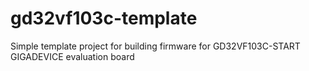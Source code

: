# gd32vf103c-template

Simple template project for building firmware for GD32VF103C-START GIGADEVICE evaluation board
